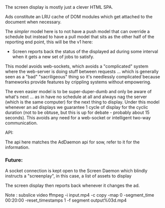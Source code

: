 The screen display is mostly just a clever HTML SPA. 

Ads constitute an LRU cache of DOM modules which get attached to the document when necessary.

The *simpler* model here is to not have a push model that can override a schedule but instead to have a pull model that sits as the other half of the reporting end point, this will be the v1 here:

 * Screen reports back the status of the displayed ad during some interval when it gets a new set of jobs to satisfy.

This model avoids web-sockets, which avoids a "complicated" system where the web-server is doing stuff between requests ... which is generally seen as a "bad" "sacriligeous" thing so it's needlessly complicated`because frameworks provide features by crippling systems without empowering.

The even easier model is to be super-duper-dumb and only be aware of what's next ... as in have no schedule at all and always nag the server (which is the same computer) for the next thing to display.  Under this model whenever an ad displays we guarantee 1 cycle of display for the cyclic duration (not to be obtuse, but this is up for debate - probably about 15 seconds).  This avoids any need for a web-socket or intelligent two-way communication.

API:

The api here matches the AdDaemon api for sow, refer to it for the information.

### Future:

  A socket connection is kept open to the Screen Daemon which blindly instructs a "screenplay", in this case, a list of assets to display 

  The screen display then reports back whenever it changes the ad.


Note : subslice video ffmpeg -i input.mp4 -c copy -map 0 -segment_time 00:20:00 -reset_timestamps 1 -f segment output%03d.mp4

